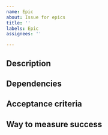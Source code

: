 ```yaml
---
name: Epic
about: Issue for epics
title: ''
labels: Epic
assignees: ''

---
```


## Description ##

## Dependencies ##

## Acceptance criteria ##

## Way to measure success
